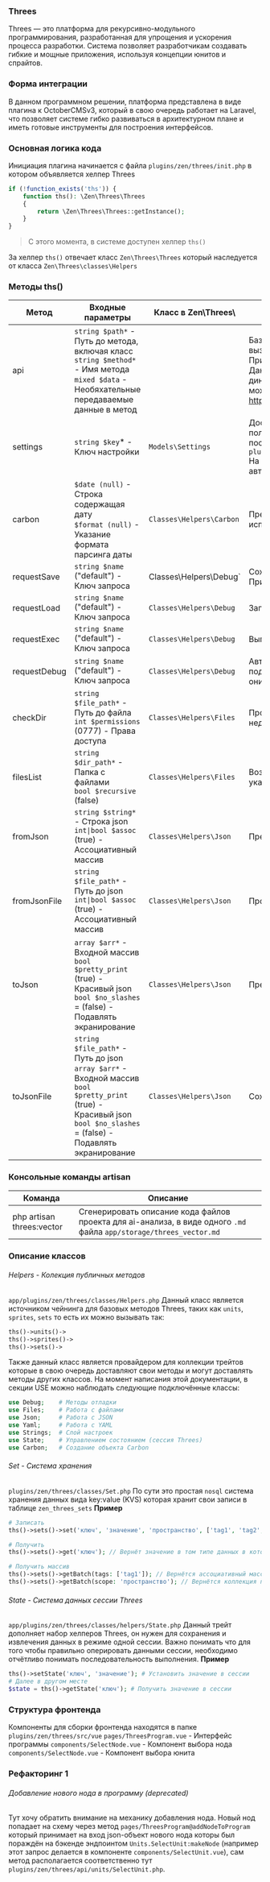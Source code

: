 ### Threes
Threes — это платформа для рекурсивно-модульного программирования, разработанная для упрощения и ускорения процесса разработки. Система позволяет разработчикам создавать гибкие и мощные приложения, используя концепции юнитов и спрайтов.

### Форма интеграции
В данном программном решении, платформа представлена в виде плагина к OctoberCMSv3, который в свою очередь работает на Laravel, что позволяет системе гибко развиваться в архитектурном плане и иметь готовые инструменты для построения интерфейсов.

### Основная логика кода

Инициация плагина начинается с файла `plugins/zen/threes/init.php` в котором объявляется хелпер Threes
```php
if (!function_exists('ths')) {  
    function ths(): \Zen\Threes\Threes
    {
        return \Zen\Threes\Threes::getInstance();
    }
}
```
>С этого момента, в системе доступен хелпер `ths()`

За хелпер `ths()` отвечает класс `Zen\Threes\Threes` который наследуется от класса `Zen\Threes\classes\Helpers`

### Методы ths()
| Метод        | Входные параметры                                                                                                                                                                    | Класс в Zen\Threes\      | Назначение                                                                                                                                                                                                                                                                                             |
| ------------ | ------------------------------------------------------------------------------------------------------------------------------------------------------------------------------------ | ------------------------ | ------------------------------------------------------------------------------------------------------------------------------------------------------------------------------------------------------------------------------------------------------------------------------------------------------ |
| api          | `string $path*`  -  Путь до метода, включая класс<br>`string $method*`  -  Имя метода<br>`mixed $data` - Необяхательные передаваемые данные в метод                                  |                          | Базовый механизм внутреннего api, позволяет вызывать методы из папки `plugins/zen/threes/`<br>Пример: `ths()->api('debug.Tests', 'test');`<br>Данный метод api существует для динамической маршрутизации. Этот же метод можно запустить перейдя по ссылке http://threes.dc/threes.api/debug.Tests:test |
| settings     | `string $key`* - Ключ настройки                                                                                                                                                      | `Models\Settings`        | Доступ к настройкам плагина. Узнать какие поля в настройках существуют можно посмотрев файл `plugins/zen/threes/models/settings/fields.yaml`<br>На данный момент это author_token - Токен автора юнитов.                                                                                               |
| carbon       | `$date (null)` - Строка содержащая дату<br>`$format (null)` - Указание формата парсинга даты                                                                                         | `Classes\Helpers\Carbon` | Преобразует строку $date в объет Carbon испольуя инструкцию $format                                                                                                                                                                                                                                    |
| requestSave  | `string $name` ("default") - Ключ запроса                                                                                                                                            | Classes\Helpers\Debug`   | Сохранить данные запроса (POST или GET)<br>Пример: `ths()->requestSave();`                                                                                                                                                                                                                             |
| requestLoad  | `string $name` ("default") - Ключ запроса                                                                                                                                            | `Classes\Helpers\Debug`  | Загрузить данные запроса                                                                                                                                                                                                                                                                               |
| requestExec  | `string $name` ("default") - Ключ запроса                                                                                                                                            | `Classes\Helpers\Debug`  | Выполнить запрос                                                                                                                                                                                                                                                                                       |
| requestDebug | `string $name` ("default") - Ключ запроса                                                                                                                                            | `Classes\Helpers\Debug`  | Автоматически сохранит данные если они подаются, и выполнит подгрузку данных если они НЕ подаются                                                                                                                                                                                                      |
| checkDir     | `string $file_path*` - Путь до файла<br>`int $permissions` (0777) - Права доступа<br>                                                                                                | `Classes\Helpers\Files`  | Проверить адрес файла и рекурсивно создать недостающие папки                                                                                                                                                                                                                                           |
| filesList    | `string $dir_path*` - Папка с файлами<br>`bool $recursive` (false)                                                                                                                   | `Classes\Helpers\Files`  | Возвращает коллекцию со списком файлов в указанной папке                                                                                                                                                                                                                                               |
| fromJson     | `string $string*` - Строка json<br>`int\|bool $assoc` (true) - Ассоциативный массив                                                                                                  | `Classes\Helpers\Json`   | Преобразовать json-строку в массив                                                                                                                                                                                                                                                                     |
| fromJsonFile | `string $file_path*` - Путь до json<br>`int\|bool $assoc` (true) - Ассоциативный массив                                                                                              | `Classes\Helpers\Json`   | Прочитать массив из json-файла                                                                                                                                                                                                                                                                         |
| toJson       | `array $arr*` - Входной массив<br>`bool $pretty_print` (true) - Красивый json  <br>`bool $no_slashes` = (false) - Подавлять экранирование                                            | `Classes\Helpers\Json`   | Преобразовать массив в json-строку                                                                                                                                                                                                                                                                     |
| toJsonFile   | `string $file_path*` - Путь до json<br>`array $arr*` - Входной массив<br>`bool $pretty_print` (true) - Красивый json  <br>`bool $no_slashes` = (false) - Подавлять экранирование<br> | `Classes\Helpers\Json`   | Сохранить массив в json-файл                                                                                                                                                                                                                                                                           |

### Консольные команды artisan
| Команда                   | Описание                                                                                                            |
| ------------------------- | ------------------------------------------------------------------------------------------------------------------- |
| php artisan threes:vector | Сгенерировать описание кода файлов проекта для ai-анализа, в виде одного `.md` файла `app/storage/threes_vector.md` |

### Описание классов

###### Helpers - Колекция публичных методов
`app/plugins/zen/threes/classes/Helpers.php`
Данный класс является источником чейнинга для базовых методов Threes, таких как `units`, `sprites`, `sets` то есть их можно вызывать так:
```php
ths()->units()->
ths()->sprites()->
ths()->sets()->
```

Также данный класс является провайдером для коллекции трейтов которые в свою очередь доставляют свои методы и могут доставлять методы других классов. На момент написания этой документации, в секции USE можно наблюдать следующие подключённые классы:
```php
use Debug;    # Методы отладки
use Files;    # Работа с файлами
use Json;     # Работа с JSON
use Yaml;     # Работа с YAML
use Strings;  # Слой настроек
use State;    # Управлением состоянием (сессия Threes)
use Carbon;   # Создание объекта Carbon
```

###### Set - Система хранения
`plugins/zen/threes/classes/Set.php`
По сути это простая `nosql` система хранения данных вида key:value (KVS) которая хранит свои записи в таблице `zen_threes_sets`
**Пример**
```php
# Записать
ths()->sets()->set('ключ', 'значение', 'пространство', ['tag1', 'tag2', 'tag3']); // пространство и тэги не обязательны

# Получить
ths()->sets()->get('ключ'); // Вернёт значение в том типе данных в котором оно сохранялось

# Получить массив
ths()->sets()->getBatch(tags: ['tag1']); // Вернётся ассоциативный массив у которого в качестве ключей uuid, вернуться только записи соответствующие тегу
ths()->sets()->getBatch(scope: 'пространство'); // Вернётся коллекция по пространству
```

###### State - Система данных сессии Threes
`app/plugins/zen/threes/classes/helpers/State.php`
Данный трейт дополняет набор хелперов Threes, он нужен для сохранения и извлечения данных в режиме одной сессии. Важно понимать что для того чтобы правильно оперировать данными сессии, необходимо отчётливо понимать последовательность выполнения.
**Пример**
```php
ths()->setState('ключ', 'значение'); # Установить значение в сессии
# Далее в другом месте
$state = ths()->getState('ключ'); # Получить значение в сессии
```

### Структура фронтенда

Компоненты для сборки фронтенда находятся в папке `plugins/zen/threes/src/vue`
`pages/ThreesProgram.vue` - Интерфейс программы
	`components/SelectNode.vue` - Компонент выбора нода
		`components/SelectNode.vue` - Компонент выбора юнита



### Рефакторинг 1
###### Добавление нового нода в программу (deprecated)
Тут хочу обратить внимание на механику добавления нода. Новый нод попадает на схему через метод `pages/ThreesProgram@addNodeToProgram` который принимает на вход json-объект нового нода которы был пораждён на бэкенде эндпоинтом `Units.SelectUnit:makeNode` (например этот запрос делается в компоненте `components/SelectUnit.vue`), сам метод располагается соответственно тут `plugins/zen/threes/api/units/SelectUnit.php`.


